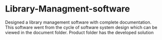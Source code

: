 # Library-Managment-software
Designed a library management software with complete documentation. This software went from the cycle of software system design which can be viewed in the document folder. Product folder has the developed solution  
